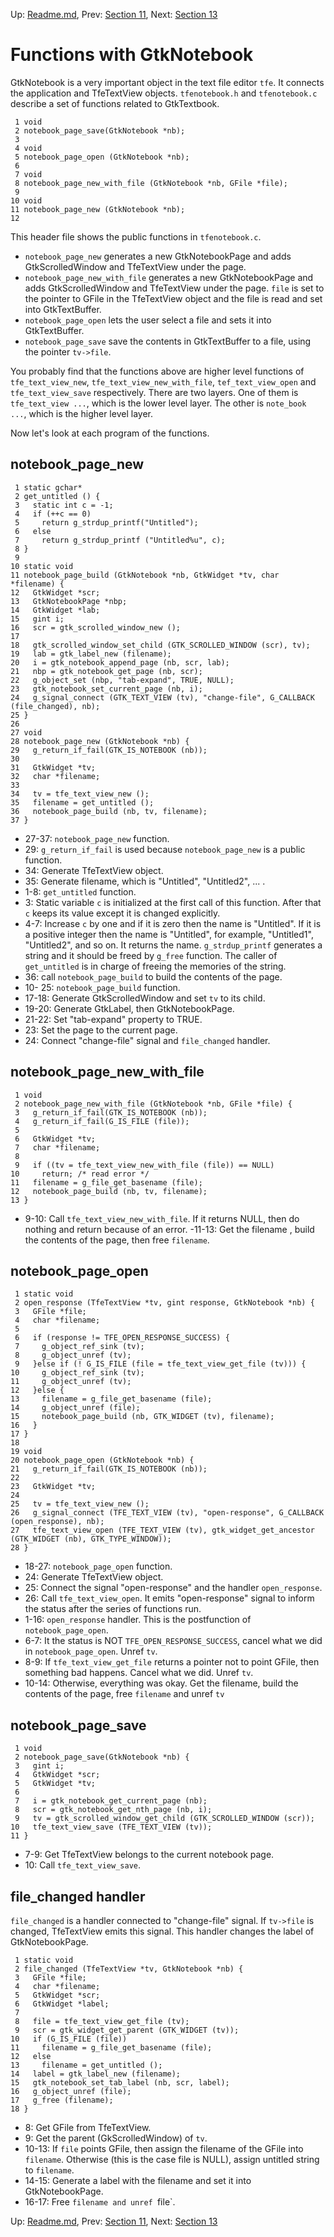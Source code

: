 Up: [Readme.md](Readme.md),  Prev: [Section 11](sec11.md), Next: [Section 13](sec13.md)
# Functions with GtkNotebook

GtkNotebook is a very important object in the text file editor `tfe`.
It connects the application and TfeTextView objects.
`tfenotebook.h` and `tfenotebook.c` describe a set of functions related to GtkTextbook.

     1 void
     2 notebook_page_save(GtkNotebook *nb);
     3 
     4 void
     5 notebook_page_open (GtkNotebook *nb);
     6 
     7 void
     8 notebook_page_new_with_file (GtkNotebook *nb, GFile *file);
     9 
    10 void
    11 notebook_page_new (GtkNotebook *nb);
    12 

This header file shows the public functions in `tfenotebook.c`.

- `notebook_page_new` generates a new GtkNotebookPage and adds GtkScrolledWindow and TfeTextView under the page.
- `notebook_page_new_with_file` generates a new GtkNotebookPage and adds GtkScrolledWindow and TfeTextView under the page. `file` is set to the pointer to GFile in the TfeTextView object and the file is read and set into GtkTextBuffer.
- `notebook_page_open` lets the user select a file and sets it into GtkTextBuffer.
- `notebook_page_save` save the contents in GtkTextBuffer to a file, using the pointer `tv->file`.

You probably find that the functions above are higher level functions of `tfe_text_view_new`, `tfe_text_view_new_with_file`, `tef_text_view_open` and `tfe_text_view_save` respectively.
There are two layers.
One of them is `tfe_text_view ...`, which is the lower level layer.
The other is `note_book ...`, which is the higher level layer.

Now let's look at each program of the functions.

## notebook\_page\_new

     1 static gchar*
     2 get_untitled () {
     3   static int c = -1;
     4   if (++c == 0) 
     5     return g_strdup_printf("Untitled");
     6   else
     7     return g_strdup_printf ("Untitled%u", c);
     8 }
     9 
    10 static void
    11 notebook_page_build (GtkNotebook *nb, GtkWidget *tv, char *filename) {
    12   GtkWidget *scr;
    13   GtkNotebookPage *nbp;
    14   GtkWidget *lab;
    15   gint i;
    16   scr = gtk_scrolled_window_new ();
    17 
    18   gtk_scrolled_window_set_child (GTK_SCROLLED_WINDOW (scr), tv);
    19   lab = gtk_label_new (filename);
    20   i = gtk_notebook_append_page (nb, scr, lab);
    21   nbp = gtk_notebook_get_page (nb, scr);
    22   g_object_set (nbp, "tab-expand", TRUE, NULL);
    23   gtk_notebook_set_current_page (nb, i);
    24   g_signal_connect (GTK_TEXT_VIEW (tv), "change-file", G_CALLBACK (file_changed), nb);
    25 }
    26 
    27 void
    28 notebook_page_new (GtkNotebook *nb) {
    29   g_return_if_fail(GTK_IS_NOTEBOOK (nb));
    30 
    31   GtkWidget *tv;
    32   char *filename;
    33 
    34   tv = tfe_text_view_new ();
    35   filename = get_untitled ();
    36   notebook_page_build (nb, tv, filename);
    37 }

- 27-37: `notebook_page_new` function.
- 29: `g_return_if_fail` is used because `notebook_page_new` is a public function.
- 34: Generate TfeTextView object.
- 35: Generate filename, which is "Untitled", "Untitled2", ... .
- 1-8: `get_untitled` function.
- 3: Static variable `c` is initialized at the first call of this function. After that `c` keeps its value except it is changed explicitly.
- 4-7: Increase `c` by one and if it is zero then the name is "Untitled". If it is a positive integer then the name is "Untitled<the integer>", for example, "Untitled1", "Untitled2", and so on.
It returns the name.
`g_strdup_printf` generates a string and it should be freed by `g_free` function.
The caller of `get_untitled` is in charge of freeing the memories of the string.
- 36: call `notebook_page_build` to build the contents of the page.
- 10- 25: `notebook_page_build` function.
- 17-18: Generate GtkScrolledWindow and set `tv` to its child.
- 19-20: Generate GtkLabel, then GtkNotebookPage.
- 21-22: Set "tab-expand" property to TRUE.
- 23: Set the page to the current page.
- 24: Connect "change-file" signal and `file_changed` handler.

## notebook\_page\_new\_with\_file

     1 void
     2 notebook_page_new_with_file (GtkNotebook *nb, GFile *file) {
     3   g_return_if_fail(GTK_IS_NOTEBOOK (nb));
     4   g_return_if_fail(G_IS_FILE (file));
     5 
     6   GtkWidget *tv;
     7   char *filename;
     8 
     9   if ((tv = tfe_text_view_new_with_file (file)) == NULL)
    10     return; /* read error */
    11   filename = g_file_get_basename (file);
    12   notebook_page_build (nb, tv, filename);
    13 }

- 9-10: Call `tfe_text_view_new_with_file`.
If it returns NULL, then do nothing and return because of an error.
-11-13: Get the filename , build the contents of the page, then free `filename`.

## notebook\_page\_open

     1 static void
     2 open_response (TfeTextView *tv, gint response, GtkNotebook *nb) {
     3   GFile *file;
     4   char *filename;
     5 
     6   if (response != TFE_OPEN_RESPONSE_SUCCESS) {
     7     g_object_ref_sink (tv);
     8     g_object_unref (tv);
     9   }else if (! G_IS_FILE (file = tfe_text_view_get_file (tv))) {
    10     g_object_ref_sink (tv);
    11     g_object_unref (tv);
    12   }else {
    13     filename = g_file_get_basename (file);
    14     g_object_unref (file);
    15     notebook_page_build (nb, GTK_WIDGET (tv), filename);
    16   }
    17 }
    18 
    19 void
    20 notebook_page_open (GtkNotebook *nb) {
    21   g_return_if_fail(GTK_IS_NOTEBOOK (nb));
    22 
    23   GtkWidget *tv;
    24 
    25   tv = tfe_text_view_new ();
    26   g_signal_connect (TFE_TEXT_VIEW (tv), "open-response", G_CALLBACK (open_response), nb);
    27   tfe_text_view_open (TFE_TEXT_VIEW (tv), gtk_widget_get_ancestor (GTK_WIDGET (nb), GTK_TYPE_WINDOW));
    28 }

- 18-27: `notebook_page_open` function.
- 24: Generate TfeTextView object.
- 25: Connect the signal "open-response" and the handler `open_response`.
- 26: Call `tfe_text_view_open`.
It emits "open-response" signal to inform the status after the series of functions run.
- 1-16: `open_response` handler.
This is the postfunction of `notebook_page_open`.
- 6-7: It the status is NOT `TFE_OPEN_RESPONSE_SUCCESS`, cancel what we did in `notebook_page_open`.
Unref `tv`.
- 8-9: If `tfe_text_view_get_file` returns a pointer not to point GFile, then something bad happens. Cancel what we did. Unref `tv`.
- 10-14: Otherwise, everything was okay.
Get the filename, build the contents of the page, free `filename` and unref `tv`

## notebook\_page\_save

     1 void
     2 notebook_page_save(GtkNotebook *nb) {
     3   gint i;
     4   GtkWidget *scr;
     5   GtkWidget *tv;
     6 
     7   i = gtk_notebook_get_current_page (nb);
     8   scr = gtk_notebook_get_nth_page (nb, i);
     9   tv = gtk_scrolled_window_get_child (GTK_SCROLLED_WINDOW (scr));
    10   tfe_text_view_save (TFE_TEXT_VIEW (tv));
    11 }

- 7-9: Get TfeTextView belongs to the current notebook page.
- 10: Call `tfe_text_view_save`.

## file\_changed handler

`file_changed` is a handler connected to "change-file" signal.
If `tv->file` is changed, TfeTextView emits this signal.
This handler changes the label of GtkNotebookPage.

     1 static void
     2 file_changed (TfeTextView *tv, GtkNotebook *nb) {
     3   GFile *file;
     4   char *filename;
     5   GtkWidget *scr;
     6   GtkWidget *label;
     7 
     8   file = tfe_text_view_get_file (tv);
     9   scr = gtk_widget_get_parent (GTK_WIDGET (tv));
    10   if (G_IS_FILE (file))
    11     filename = g_file_get_basename (file);
    12   else
    13     filename = get_untitled ();
    14   label = gtk_label_new (filename);
    15   gtk_notebook_set_tab_label (nb, scr, label);
    16   g_object_unref (file);
    17   g_free (filename);
    18 }

- 8: Get GFile from TfeTextView.
- 9: Get the parent (GkScrolledWindow) of `tv`.
- 10-13: If `file` points GFile, then assign the filename of the GFile into `filename`.
Otherwise (this is the case file is NULL), assign untitled string to `filename`.
- 14-15: Generate a label with the filename and set it into GtkNotebookPage.
- 16-17: Free `filename and unref `file`.


Up: [Readme.md](Readme.md),  Prev: [Section 11](sec11.md), Next: [Section 13](sec13.md)
